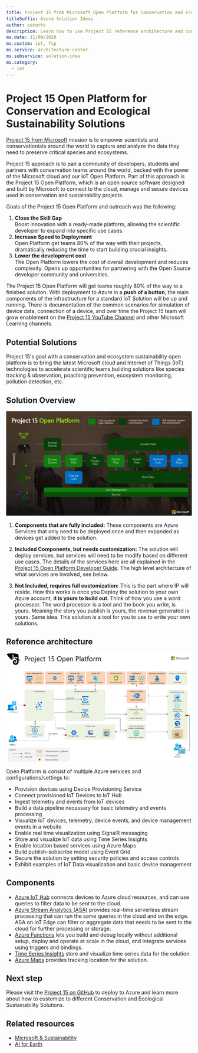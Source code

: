 ```yaml
---
title: Project 15 from Microsoft Open Platform for Conservation and Ecological Sustainability Solutions
titleSuffix: Azure Solution Ideas
author: pacorte
description: Learn how to use Project 15 reference architecture and conservation and ecosystem sustainability open platform to bring the latest Microsoft cloud and Internet of Things (IoT) technologies to accelerate scientific teams building solutions like species tracking & observation, poaching prevention, ecosystem monitoring, pollution detection, etc.
ms.date: 11/09/2020
ms.custom: iot, fcp
ms.service: architecture-center
ms.subservice: solution-idea
ms.category:
  - iot
---
```


# Project 15 Open Platform for Conservation and Ecological Sustainability Solutions

[Project 15 from Microsoft](https://aka.ms/project15) mission is to empower scientists and conservationists around the world to capture and analyze the data they need to preserve critical species and ecosystems.

Project 15 approach is to pair a community of developers, students and partners with conservation teams around the world, backed with the power of the Microsoft cloud and our IoT Open Platform. Part of this approach is the Project 15 Open Platform, which is an open source software designed and built by Microsoft to connect to the cloud, manage and secure devices used in conservation and sustainability projects.

Goals of the Project 15 Open Platform and outreach was the following:

1. **Close the Skill Gap**  
    Boost innovation with a ready-made platform, allowing the scientific developer to expand into specific use cases.
1. **Increase Speed to Deployment**  
    Open Platform get teams 80% of the way with their projects, dramatically reducing the time to start building crucial insights.
1. **Lower the development cost**  
    The Open Platform lowers the cost of overall development and reduces complexity. Opens up opportunities for partnering with the Open Source developer community and universities.

The Project 15 Open Platform will get teams roughly 80% of the way to a finished solution. With deployment to Azure in a **push of a button**, the main components of the infrastructure for a standard IoT Solution will be up and running. There is documentation of the common scenarios for simulation of device data, connection of a device, and over time the Project 15 team will grow enablement on the [Project 15 YouTube Channel](https://aka.ms/project15video) and other Microsoft Learning channels.

## Potential Solutions

Project 15's goal with a conservation and ecosystem sustainability open platform is to bring the latest Microsoft cloud and Internet of Things (IoT) technologies to accelerate scientific teams building solutions like species tracking & observation, poaching prevention, ecosystem monitoring, pollution detection, etc.

## Solution Overview

![Project 15 Open Platform Reference Architecture](../media/project-15-open-platform-overview.png)

1. **Components that are fully included:** These components are Azure Services that only need to be deployed once and then expanded as devices get added to the solution.

1. **Included Components, but needs customization:** The solution will deploy services, but services will need to be modify based on different use cases. The details of the services here are all explained in the [Project 15 Open Platform Developer Guide](https://microsoft.github.io/project15/Developer-Guide/DeveloperGuide.html). The high level architecture of what services are involved, see below.  

1. **Not Included, requires full customization:** This is the part where IP will reside. How this works is once you Deploy the solution to your own Azure account, **it is yours to build out**. Think of how you use a word processor. The word processor is a tool and the book you write, is yours. Meaning the story you publish is yours, the revenue generated is yours. Same idea. This solution is a tool for you to use to write your own solutions.

## Reference architecture

![Project 15 Open Platform Reference Architecture](../media/project-15-ref-architecture.png)

Open Platform is consist of multiple Azure services and configurations/settings to:

- Provision devices using Device Provisioning Service
- Connect provisioned IoT Devices to IoT Hub
- Ingest telemetry and events from IoT devices
- Build a data pipeline necessary for basic telemetry and events processing
- Visualize IoT devices, telemetry, device events, and device management events in a website
- Enable real time visualization using SignalR messaging
- Store and visualize IoT data using Time Series Insights
- Enable location based services using Azure Maps
- Build publish-subscribe model using Event Grid
- Secure the solution by setting security policies and access controls
- Exhibit examples of IoT Data visualization and basic device management

## Components

* [Azure IoT Hub](https://azure.microsoft.com/services/iot-hub/) connects devices to Azure cloud resources, and can use queries to filter data to be sent to the cloud.
* [Azure Stream Analytics (ASA)](https://azure.microsoft.com/services/stream-analytics) provides real-time serverless stream processing that can run the same queries in the cloud and on the edge. ASA on IoT Edge can filter or aggregate data that needs to be sent to the cloud for further processing or storage.
* [Azure Functions](https://azure.microsoft.com/services/functions/) lets you build and debug locally without additional setup, deploy and operate at scale in the cloud, and integrate services using triggers and bindings.
* [Time Series Insights](https://azure.microsoft.com/services/time-series-insights/) store and visualize time series data for the solution.
* [Azure Maps](https://azure.microsoft.com/services/azure-maps/) provides tracking location for the solution.

## Next step

Please visit the [Project 15 on GitHub](https://aka.ms/project15code) to deploy to Azure and learn more about how to customize to different Conservation and Ecological Sustainability Solutions.

## Related resources

- [Microsoft & Sustainability](https://www.microsoft.com/sustainability)
- [AI for Earth](https://www.microsoft.com/ai/ai-for-earth)
